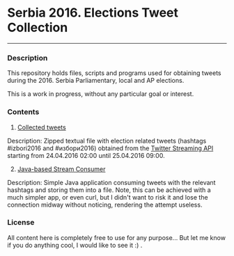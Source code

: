 # Serbia 2016. Elections Tweet Collection
-----

### Description
This repository holds files, scripts and programs used for obtaining tweets during the 2016. Serbia Parliamentary, local and AP elections.

This is a work in progress, without any particular goal or interest.

### Contents
1. [Collected tweets](https://github.com/salex89/SerbiaElectionScraper/raw/master/tweets/tweets.txt.zip)
 
 Description: Zipped textual file with election related tweets (hashtags #izbori2016 and #избори2016) obtained from the     [Twitter Streaming API](https://dev.twitter.com/streaming/overview) starting from 24.04.2016 02:00 until 25.04.2016 09:00. 

2. [Java-based Stream Consumer](https://github.com/salex89/SerbiaElectionScraper/tree/master/elections-scraper)
 
 Description: Simple Java application consuming tweets with the relevant hashtags and storing them into a file. Note, this can be achieved with a much simpler app, or even curl, but I didn't want to risk it and lose the connection midway without noticing, rendering the attempt useless.

### License
All content here is completely free to use for any purpose... But let me know if you do anything cool, I would like to see it :) .

